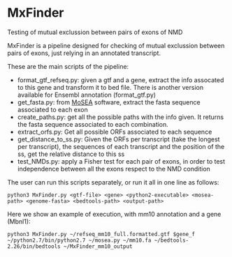# MxFinder
Testing of mutual exclussion between pairs of exons of NMD

MxFinder is a pipeline designed for checking of mutual exclussion between pairs of exons, just relying in an annotated transcript. 

These are the main scripts of the pipeline:

- format_gtf_refseq.py: given a gtf and a gene, extract the info assocated to this gene
and transform it to bed file. There is another version available for Ensembl annotation (format_gtf.py)
- get_fasta.py: from [MoSEA](https://github.com/comprna/MoSEA) software, extract the fasta sequence associated to each exon
- create_paths.py: get all the possible paths with the info given. It returns the fasta sequence associated to each combination.
- extract_orfs.py: Get all possible ORFs associated to each sequence
- get_distance_to_ss.py: Given the ORFs per transcript (take the longest per transcript), the sequences of each transcript and the position of the ss, get the relative distance to this ss
- test_NMDs.py: apply a Fisher test for each pair of exons, in order to test independence between all the exons respect to the NMD condition

The user can run this scripts separately, or run it all in one line as follows:

```
python3 MxFinder.py <gtf-file> <gene> <python2-executable> <mosea-path> <genome-fasta> <bedtools-path> <output-path>
```

Here we show an example of execution, with mm10 annotation and a gene (Mbnl1):

```
python3 MxFinder.py ~/refseq_mm10_full.formatted.gtf $gene_f ~/python2.7/bin/python2.7 ~/mosea.py ~/mm10.fa ~/bedtools-2.26/bin/bedtools ~/MxFinder_mm10_output
```

